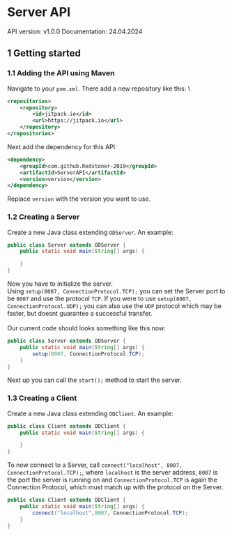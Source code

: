 # **Server API**
API version: v1.0.0
Documentation: 24.04.2024

## 1 Getting started
### 1.1 Adding the API using Maven

Navigate to your ``pom.xml``. There add a new repository like this: \
```xml
<repositories>
	<repository>
	    <id>jitpack.io</id>
	    <url>https://jitpack.io</url>
	</repository>
</repositories>
```
Next add the dependency for this API:
```xml
<dependency>
    <groupId>com.github.Redstoner-2019</groupId>
    <artifactId>ServerAPI</artifactId>
    <version>version</version>
</dependency>
```
Replace ``version`` with the version you want to use.

### 1.2 Creating a Server

Create a new Java class extending ``ODServer``. An example:
```java
public class Server extends ODServer {
    public static void main(String[] args) {

    }
}
```
Now you have to initialize the server.\
Using ``setup(8007, ConnectionProtocol.TCP);`` you can set the Server port to be ``8007`` and use the protocol ``TCP``.
If you were to use ``setup(8007, ConnectionProtocol.UDP);`` you can also use the ``UDP`` protocol which may be faster, but doesnt guarantee a successful transfer. \
\
Our current code should looks something like this now: 
```java
public class Server extends ODServer {
    public static void main(String[] args) {
        setup(8007, ConnectionProtocol.TCP);
    }
}
```
Next up you can call the ``start();`` method to start the server.

### 1.3 Creating a Client

Create a new Java class extending ``ODClient``. An example:
```java
public class Client extends ODClient {
    public static void main(String[] args) {

    }
}
```

To now connect to a Server, call ``connect("localhost", 8007, ConnectionProtocol.TCP);``, where ``localhost`` is the server address, ``8007`` is the port the server is running on and ``ConnectionProtocol.TCP`` is again the Connection Protocol, which must match up with the protocol on the Server.
```java
public class Client extends ODClient {
    public static void main(String[] args) {
        connect("localhost",8007, ConnectionProtocol.TCP);
    }
}
```